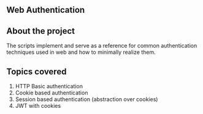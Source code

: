 ## Web Authentication

## About the project

The scripts implement and serve as a reference for common authentication techniques used in web and how to minimally realize them.

## Topics covered

1. HTTP Basic authentication
2. Cookie based authentication
3. Session based authentication (abstraction over cookies)
4. JWT with cookies

